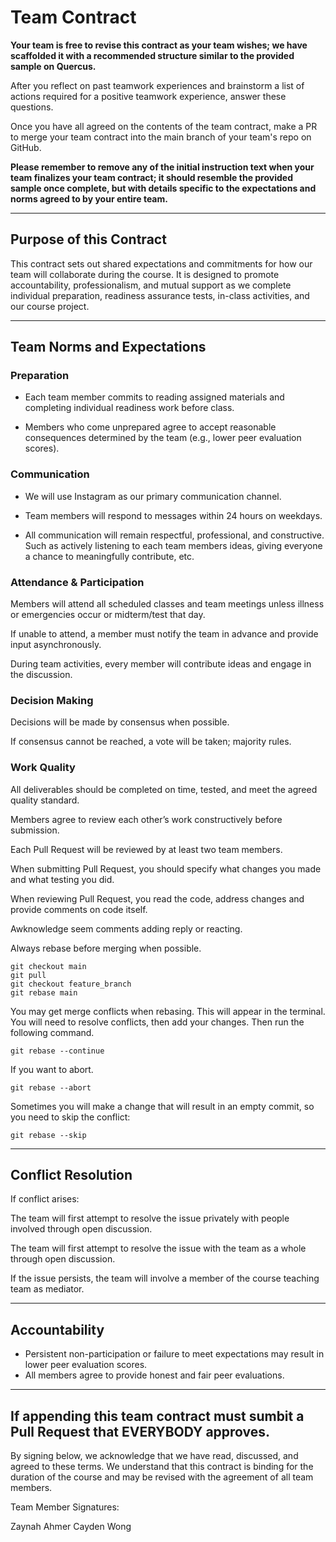 # Team Contract

**Your team is free to revise this contract as your team wishes; we have scaffolded it with a recommended structure similar to the provided sample on Quercus.**

After you reflect on past teamwork experiences and brainstorm a list of actions required for a positive teamwork experience, answer these questions. 

Once you have all agreed on the contents of the team contract, make a PR to merge your team contract into the main branch of your team's repo on GitHub.

**Please remember to remove any of the initial instruction text when your team finalizes your team contract; it should resemble the provided sample once complete, but with details specific to the expectations and norms agreed to by your entire team.**

---
## Purpose of this Contract

This contract sets out shared expectations and commitments for how our team will collaborate during the course. It is designed to promote accountability, professionalism, and mutual support as we complete individual preparation, readiness assurance tests, in-class activities, and our course project.

---
## Team Norms and Expectations

### Preparation
* Each team member commits to reading assigned materials and completing individual readiness work before class.

* Members who come unprepared agree to accept reasonable consequences determined by the team (e.g., lower peer evaluation scores).

### Communication

* We will use Instagram as our primary communication channel.

* Team members will respond to messages within 24 hours on weekdays.

* All communication will remain respectful, professional, and constructive. Such as actively listening to each team members ideas, giving everyone a chance to meaningfully contribute, etc.

### Attendance & Participation
Members will attend all scheduled classes and team meetings unless illness or emergencies occur or midterm/test that day.

If unable to attend, a member must notify the team in advance and provide input asynchronously.

During team activities, every member will contribute ideas and engage in the discussion.

### Decision Making
Decisions will be made by consensus when possible.

If consensus cannot be reached, a vote will be taken; majority rules.

### Work Quality
All deliverables should be completed on time, tested, and meet the agreed quality standard.

Members agree to review each other’s work constructively before submission.

Each Pull Request will be reviewed by at least two team members.

When submitting Pull Request, you should specify what changes you made and what testing you did.

When reviewing Pull Request, you read the code, address changes and provide comments on code itself.

Awknowledge seem comments adding reply or reacting.

Always rebase before merging when possible. 
```
git checkout main
git pull
git checkout feature_branch
git rebase main
```
You may get merge conflicts when rebasing. This will appear in the terminal. You will need to resolve conflicts, 
then add your changes. Then run the following command.
```
git rebase --continue
```
If you want to abort.
```
git rebase --abort
```
Sometimes you will make a change that will result in an empty commit, so you need to skip the conflict:
```
git rebase --skip
```


---
 ## Conflict Resolution
   If conflict arises:

The team will first attempt to resolve the issue privately with people involved through open discussion.

The team will first attempt to resolve the issue with the team as a whole through open discussion.

If the issue persists, the team will involve a member of the course teaching team as mediator.

---
## Accountability
* Persistent non-participation or failure to meet expectations may result in lower peer evaluation scores.
* All members agree to provide honest and fair peer evaluations.

---
If appending this team contract must sumbit a Pull Request that EVERYBODY approves. 
---

By signing below, we acknowledge that we have read, discussed, and agreed to these terms. We understand that this contract is binding for the duration of the course and may be revised with the agreement of all team members.

Team Member Signatures:

Zaynah Ahmer
Cayden Wong
